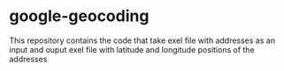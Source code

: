 # google-geocoding
This repository contains the code that take exel file with addresses as an input and ouput exel file with latitude and longitude positions of the addresses  
